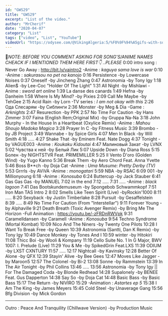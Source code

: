 ```yaml
---
id: "GWS29"
title: "GWS29"
excerpt: "List of the video."
author: "MrCherif"
date: "2020-04-07"
category: "List"
tags: ["video", "List", "YouTube"]
videoUrl: "https://odysee.com/@VikingAlgeria:5/%F0%9F%94%A5gifs-with-sound-coub-mix-!-29-%E2%9A%A1%EF%B8%8F:8"
---
```

📌*NOTE*:
*BEFORE YOU COMMENT ASKING FOR SONG'S/ANIME NAMES CHEACK IF I MENTIONED THEM HERE FIRST👇 ..PLEASE*
0:00 intro song : Never Go Away :
http://bit.ly/vaintro2
-Anime : *kaguya sama love is war*
0:10
-Anime : *sakurasou no pet na kanojo*
0:16 Persistence -by Lowercase Noises
0:37 Oneself -by Jincheng Zhang
0:47 Astronomia -by Tony Igy
1:18 Alien$ -by Lee-Coc "Holder Of The Light"
1:31 All Night -by Mishlawi
-Anime : *sword art online*
1:39 La danse des canards
1:49 Hefna -by Danheim
1:58 Where Is My Mind? -by Pixies
2:09 Call Me Maybe -by TehGee
2:15 Acid Rain -by Lorn
-TV series : *I am not okay with this*
2:26 Ода Слесарям -by Сиблинги
2:36 Monster -by Meg & Dia
-Game : *Arknights*
2:47 Resurection -by PPK
2:57 No Time For Caution -by Hans Zimmer
3:07 Faina (English Rem;Original Mix) -by Gruppa Na-Na
3:18 John Murphy - In the House In a Heartbeat (Oxylice Remix)
-Anime : *Mahou Shoujo Madoka Magica*
3:28 Prayer In C -by Fitness Music
3:39 Brombo -by JB Project
3:49 Wannabe - by Spice Girls
4:07 Men In Black -by Will Smith
4:18 .....
4:27 Shake That -by Eminem Feat. Nate Dogg
4:37 Tonight -by VAGUE003
-Anime : *Koukaku Kidoutai*
4:47 Малиновый Закат -by LVNX
5:02 Чувства к ней -by Белый Лик
5:07 Upside Down -by Diana Ross
5:15 Болен -by NIGHTSTVR Feat. PRIMEMILLER
5:25 Il Vento D'oro (Golden Wind) -by Yugo Kanno
5:36 Break Them -by Aero Chord Feat. Anna Yvette
5:46 Boss B**ch -by Doja Cat
-Anime : *Uma Musume: Pretty Derby (TV)*
5:53 Grrrls -by AViVA
-Anime : *monogatari* 
5:59 NBA -by RSAC 
6:09 001 -by Millionyoung
6:18 
-Anime : *Konosuba*
6:24 Buttercup -by Jack Stauber
6:41 Gas Gas Gas -by MANUEL
7:02 in the end
7:12 .....
7:31 .....
-Anime : *black lagoon*
7:41 Das Bootskundemuseum -by Spongebob Schwammkopf
7:51 Iron Man TAS Intro 2
8:02 Smells Like Teen Spirit (Live) -byRockin'1000
8:11 .....
8:20 Sexyback -by Justin Timberlake
8:28 Pursuit -by Gesaffelstein
8:39 .....
8:49 No Time For Caution (From "Interstellar")
9:11 Forever Young -by Alphaville
9:21 Death Breath (Toxic Avenger Remix) -by Bring Me The Horizon
-Full Animation : https://youtu.be/-zFRDnRWVpk
9:31 Caramelldansen -by Caramell
-Anime : *Konosuba*
9:54 Techno Syndrome (Mortal Kombat) 
10:09 Nico And The Niners -by Twenty One Pilots
10:28 I Want To Break Free -by Queen
10:39 Astronomia (Santti, Dan K Remix) -by Tony Igy
10:49 Dance Monkey -by Tones And I
10:59 winter -by Hitokiri 
11:08 Thicc Boi -by Wooli & Kompany
11:19 Cello Suite No. 1 In G Major, BWV 1007: I. Prelude (Live)
11:29 You & Me -by SpikedGrin Feat.LXS
11:39 ODIUM -by LXST CXNTURY
11:57 .....
12:17 Nightcall -by Kavinsky
12:28 Better Of Alone -by QFX
12:39 Stayin' Alive -by Bee Gees
12:47 Moves Like Jagger -by Maroon5
12:57 The Colonel -by Bi-2
13:08 Sonne -by Rammstein
13:39 In The Air Tonight -by Phil Collins
13:46 .....
13:56 Astronomia -by Tony Igy || For The Damaged Coda -by Blonde Redhead
14:28 Supalonely -by BENEE Feat. Gus Dapperton
14:38 Say So -by Doja Cat
14:48 Basic Bass -by Basic Bass
15:17 The Return -by NIVIRO
15:29 
-Animation : *Astartes ep 5*
15:38 I Am The King -by James Meyers
15:45 Cold Steel -by Unaverage Gang
15:56 Bfg Division -by Mick Gordon

----
Outro : Peace And Tranquility (Chillwave Version) -by Production Music
